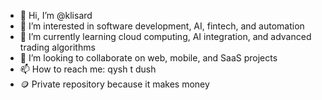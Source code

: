 - 👋 Hi, I’m @klisard
- 👀 I’m interested in software development, AI, fintech, and automation
- 🌱 I’m currently learning cloud computing, AI integration, and advanced trading algorithms
- 💞️ I’m looking to collaborate on web, mobile, and SaaS projects
- 📫 How to reach me: qysh t dush
- 🪙 Private repository because it makes money
<!---
klisard/klisard is a ✨ special ✨ repository because its `README.md` (this file) appears on your GitHub profile.
You can click the Preview link to take a look at your changes.
--->
